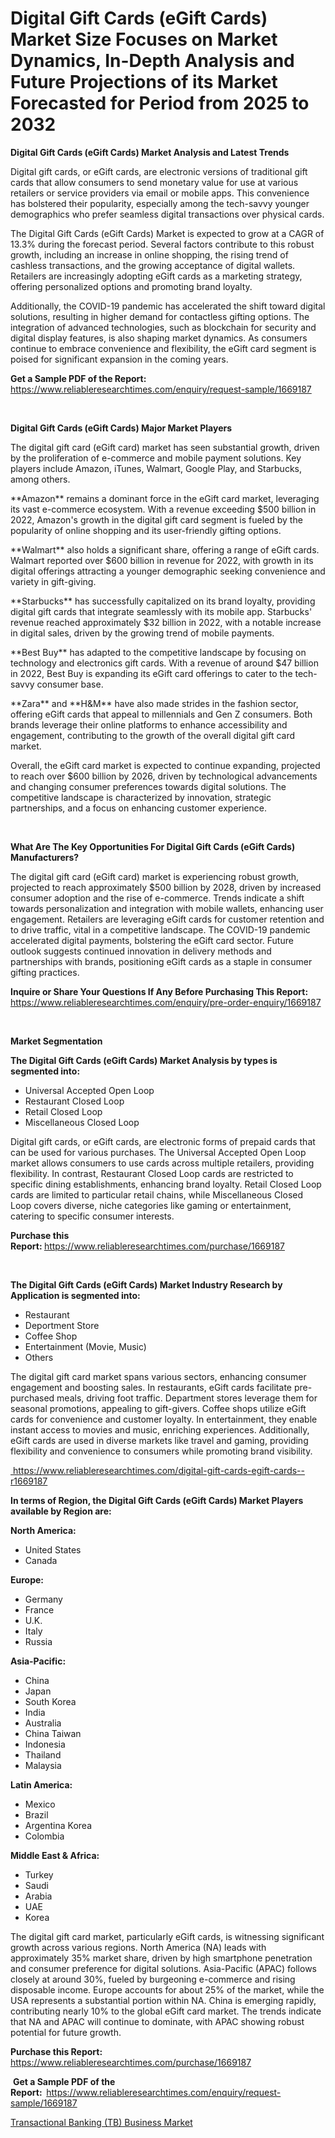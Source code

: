 <p><h1>Digital Gift Cards (eGift Cards) Market Size Focuses on Market Dynamics, In-Depth Analysis and Future Projections of its Market Forecasted for Period from 2025 to 2032</h1></p><p><strong>Digital Gift Cards (eGift Cards) Market Analysis and Latest Trends</strong></p>
<p><p>Digital gift cards, or eGift cards, are electronic versions of traditional gift cards that allow consumers to send monetary value for use at various retailers or service providers via email or mobile apps. This convenience has bolstered their popularity, especially among the tech-savvy younger demographics who prefer seamless digital transactions over physical cards.</p><p>The Digital Gift Cards (eGift Cards) Market is expected to grow at a CAGR of 13.3% during the forecast period. Several factors contribute to this robust growth, including an increase in online shopping, the rising trend of cashless transactions, and the growing acceptance of digital wallets. Retailers are increasingly adopting eGift cards as a marketing strategy, offering personalized options and promoting brand loyalty. </p><p>Additionally, the COVID-19 pandemic has accelerated the shift toward digital solutions, resulting in higher demand for contactless gifting options. The integration of advanced technologies, such as blockchain for security and digital display features, is also shaping market dynamics. As consumers continue to embrace convenience and flexibility, the eGift card segment is poised for significant expansion in the coming years.</p></p>
<p><strong>Get a Sample PDF of the Report:&nbsp;</strong> <a href="https://www.reliableresearchtimes.com/enquiry/request-sample/1669187?utm_campaign=3281&utm_medium=2&utm_source=Github&utm_content=ia&utm_term=11032025&utm_id=digital-gift-cards-egift-cards">https://www.reliableresearchtimes.com/enquiry/request-sample/1669187</a></p>
<p>&nbsp;</p>
<p><strong>Digital Gift Cards (eGift Cards) Major Market Players</strong></p>
<p><p>The digital gift card (eGift card) market has seen substantial growth, driven by the proliferation of e-commerce and mobile payment solutions. Key players include Amazon, iTunes, Walmart, Google Play, and Starbucks, among others.</p><p>**Amazon** remains a dominant force in the eGift card market, leveraging its vast e-commerce ecosystem. With a revenue exceeding $500 billion in 2022, Amazon's growth in the digital gift card segment is fueled by the popularity of online shopping and its user-friendly gifting options.</p><p>**Walmart** also holds a significant share, offering a range of eGift cards. Walmart reported over $600 billion in revenue for 2022, with growth in its digital offerings attracting a younger demographic seeking convenience and variety in gift-giving.</p><p>**Starbucks** has successfully capitalized on its brand loyalty, providing digital gift cards that integrate seamlessly with its mobile app. Starbucks' revenue reached approximately $32 billion in 2022, with a notable increase in digital sales, driven by the growing trend of mobile payments.</p><p>**Best Buy** has adapted to the competitive landscape by focusing on technology and electronics gift cards. With a revenue of around $47 billion in 2022, Best Buy is expanding its eGift card offerings to cater to the tech-savvy consumer base.</p><p>**Zara** and **H&M** have also made strides in the fashion sector, offering eGift cards that appeal to millennials and Gen Z consumers. Both brands leverage their online platforms to enhance accessibility and engagement, contributing to the growth of the overall digital gift card market.</p><p>Overall, the eGift card market is expected to continue expanding, projected to reach over $600 billion by 2026, driven by technological advancements and changing consumer preferences towards digital solutions. The competitive landscape is characterized by innovation, strategic partnerships, and a focus on enhancing customer experience.</p></p>
<p>&nbsp;</p>
<p><strong>What Are The Key Opportunities For Digital Gift Cards (eGift Cards) Manufacturers?</strong></p>
<p><p>The digital gift card (eGift card) market is experiencing robust growth, projected to reach approximately $500 billion by 2028, driven by increased consumer adoption and the rise of e-commerce. Trends indicate a shift towards personalization and integration with mobile wallets, enhancing user engagement. Retailers are leveraging eGift cards for customer retention and to drive traffic, vital in a competitive landscape. The COVID-19 pandemic accelerated digital payments, bolstering the eGift card sector. Future outlook suggests continued innovation in delivery methods and partnerships with brands, positioning eGift cards as a staple in consumer gifting practices.</p></p>
<p><strong>Inquire or Share Your Questions If Any Before Purchasing This Report:</strong> <a href="https://www.reliableresearchtimes.com/enquiry/pre-order-enquiry/1669187?utm_campaign=3281&utm_medium=2&utm_source=Github&utm_content=ia&utm_term=11032025&utm_id=digital-gift-cards-egift-cards">https://www.reliableresearchtimes.com/enquiry/pre-order-enquiry/1669187</a></p>
<p>&nbsp;</p>
<p><strong>Market Segmentation</strong></p>
<p><strong>The Digital Gift Cards (eGift Cards) Market Analysis by types is segmented into:</strong></p>
<p><ul><li>Universal Accepted Open Loop</li><li>Restaurant Closed Loop</li><li>Retail Closed Loop</li><li>Miscellaneous Closed Loop</li></ul></p>
<p><p>Digital gift cards, or eGift cards, are electronic forms of prepaid cards that can be used for various purchases. The Universal Accepted Open Loop market allows consumers to use cards across multiple retailers, providing flexibility. In contrast, Restaurant Closed Loop cards are restricted to specific dining establishments, enhancing brand loyalty. Retail Closed Loop cards are limited to particular retail chains, while Miscellaneous Closed Loop covers diverse, niche categories like gaming or entertainment, catering to specific consumer interests.</p></p>
<p><strong>Purchase this Report:&nbsp;</strong><a href="https://www.reliableresearchtimes.com/purchase/1669187?utm_campaign=3281&utm_medium=2&utm_source=Github&utm_content=ia&utm_term=11032025&utm_id=digital-gift-cards-egift-cards">https://www.reliableresearchtimes.com/purchase/1669187</a></p>
<p>&nbsp;</p>
<p><strong>The Digital Gift Cards (eGift Cards) Market Industry Research by Application is segmented into:</strong></p>
<p><ul><li>Restaurant</li><li>Deportment Store</li><li>Coffee Shop</li><li>Entertainment (Movie, Music)</li><li>Others</li></ul></p>
<p><p>The digital gift card market spans various sectors, enhancing consumer engagement and boosting sales. In restaurants, eGift cards facilitate pre-purchased meals, driving foot traffic. Department stores leverage them for seasonal promotions, appealing to gift-givers. Coffee shops utilize eGift cards for convenience and customer loyalty. In entertainment, they enable instant access to movies and music, enriching experiences. Additionally, eGift cards are used in diverse markets like travel and gaming, providing flexibility and convenience to consumers while promoting brand visibility.</p></p>
<p><a href="https://www.reliableresearchtimes.com/digital-gift-cards-egift-cards--r1669187?utm_campaign=3281&utm_medium=2&utm_source=Github&utm_content=ia&utm_term=11032025&utm_id=digital-gift-cards-egift-cards">&nbsp;https://www.reliableresearchtimes.com/digital-gift-cards-egift-cards--r1669187</a></p>
<p><strong>In terms of Region, the Digital Gift Cards (eGift Cards) Market Players available by Region are:</strong></p>
<p>
    <p> <strong> North America: </strong>
        <ul>
            <li>United States</li>
            <li>Canada</li>
        </ul>
        </p> 
    <p> <strong> Europe: </strong>
        <ul>
            <li>Germany</li>
            <li>France</li>
            <li>U.K.</li>
            <li>Italy</li>
            <li>Russia</li>
        </ul>
        </p> 
    <p> <strong> Asia-Pacific: </strong>
        <ul>
            <li>China</li>
            <li>Japan</li>
            <li>South Korea</li>
            <li>India</li>
            <li>Australia</li>
            <li>China Taiwan</li>
            <li>Indonesia</li>
            <li>Thailand</li>
            <li>Malaysia</li>
        </ul>
        </p> 
    <p> <strong> Latin America: </strong>
        <ul>
            <li>Mexico</li>
            <li>Brazil</li>
            <li>Argentina Korea</li>
            <li>Colombia</li>
        </ul>
        </p> 
    <p> <strong> Middle East & Africa: </strong>
        <ul>
            <li>Turkey</li>
            <li>Saudi</li>
            <li>Arabia</li>
            <li>UAE</li>
            <li>Korea</li>
        </ul>
    </p>
    </p>
<p><p>The digital gift card market, particularly eGift cards, is witnessing significant growth across various regions. North America (NA) leads with approximately 35% market share, driven by high smartphone penetration and consumer preference for digital solutions. Asia-Pacific (APAC) follows closely at around 30%, fueled by burgeoning e-commerce and rising disposable income. Europe accounts for about 25% of the market, while the USA represents a substantial portion within NA. China is emerging rapidly, contributing nearly 10% to the global eGift card market. The trends indicate that NA and APAC will continue to dominate, with APAC showing robust potential for future growth.</p></p>
<p><strong>Purchase this Report: </strong><a href="https://www.reliableresearchtimes.com/purchase/1669187?utm_campaign=3281&utm_medium=2&utm_source=Github&utm_content=ia&utm_term=11032025&utm_id=digital-gift-cards-egift-cards">https://www.reliableresearchtimes.com/purchase/1669187</a></p>
<p>&nbsp;<strong>Get a Sample PDF of the Report:&nbsp;&nbsp;</strong><a href="https://www.reliableresearchtimes.com/enquiry/request-sample/1669187?utm_campaign=3281&utm_medium=2&utm_source=Github&utm_content=ia&utm_term=11032025&utm_id=digital-gift-cards-egift-cards">https://www.reliableresearchtimes.com/enquiry/request-sample/1669187</a></p>
<p><strong></strong></p>
<p><p><a href="https://github.com/kleyderoomes/Market-Research-Report-List-1/blob/main/transactional-banking-tb-business-market.md?utm_campaign=3281&utm_medium=2&utm_source=Github&utm_content=ia&utm_term=11032025&utm_id=digital-gift-cards-egift-cards">Transactional Banking (TB) Business Market</a></p></p>